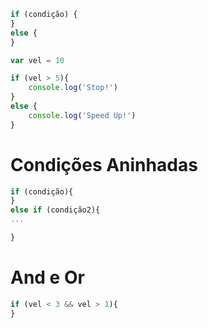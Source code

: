 ```javascript
if (condição) {
}
else {
}
```

```javascript
var vel = 10

if (vel > 5){
    console.log('Stop!')
}
else {
    console.log('Speed Up!')
}
```

# Condições Aninhadas

```javascript
if (condição){
}
else if (condição2){
...

}
```

# And e Or
```javascript
if (vel < 3 && vel > 1){
}
```
